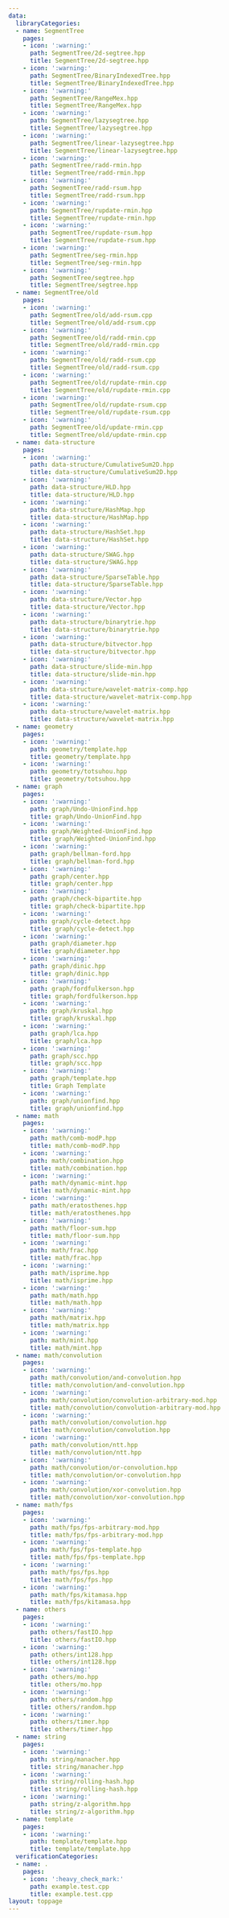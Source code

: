```yaml
---
data:
  libraryCategories:
  - name: SegmentTree
    pages:
    - icon: ':warning:'
      path: SegmentTree/2d-segtree.hpp
      title: SegmentTree/2d-segtree.hpp
    - icon: ':warning:'
      path: SegmentTree/BinaryIndexedTree.hpp
      title: SegmentTree/BinaryIndexedTree.hpp
    - icon: ':warning:'
      path: SegmentTree/RangeMex.hpp
      title: SegmentTree/RangeMex.hpp
    - icon: ':warning:'
      path: SegmentTree/lazysegtree.hpp
      title: SegmentTree/lazysegtree.hpp
    - icon: ':warning:'
      path: SegmentTree/linear-lazysegtree.hpp
      title: SegmentTree/linear-lazysegtree.hpp
    - icon: ':warning:'
      path: SegmentTree/radd-rmin.hpp
      title: SegmentTree/radd-rmin.hpp
    - icon: ':warning:'
      path: SegmentTree/radd-rsum.hpp
      title: SegmentTree/radd-rsum.hpp
    - icon: ':warning:'
      path: SegmentTree/rupdate-rmin.hpp
      title: SegmentTree/rupdate-rmin.hpp
    - icon: ':warning:'
      path: SegmentTree/rupdate-rsum.hpp
      title: SegmentTree/rupdate-rsum.hpp
    - icon: ':warning:'
      path: SegmentTree/seg-rmin.hpp
      title: SegmentTree/seg-rmin.hpp
    - icon: ':warning:'
      path: SegmentTree/segtree.hpp
      title: SegmentTree/segtree.hpp
  - name: SegmentTree/old
    pages:
    - icon: ':warning:'
      path: SegmentTree/old/add-rsum.cpp
      title: SegmentTree/old/add-rsum.cpp
    - icon: ':warning:'
      path: SegmentTree/old/radd-rmin.cpp
      title: SegmentTree/old/radd-rmin.cpp
    - icon: ':warning:'
      path: SegmentTree/old/radd-rsum.cpp
      title: SegmentTree/old/radd-rsum.cpp
    - icon: ':warning:'
      path: SegmentTree/old/rupdate-rmin.cpp
      title: SegmentTree/old/rupdate-rmin.cpp
    - icon: ':warning:'
      path: SegmentTree/old/rupdate-rsum.cpp
      title: SegmentTree/old/rupdate-rsum.cpp
    - icon: ':warning:'
      path: SegmentTree/old/update-rmin.cpp
      title: SegmentTree/old/update-rmin.cpp
  - name: data-structure
    pages:
    - icon: ':warning:'
      path: data-structure/CumulativeSum2D.hpp
      title: data-structure/CumulativeSum2D.hpp
    - icon: ':warning:'
      path: data-structure/HLD.hpp
      title: data-structure/HLD.hpp
    - icon: ':warning:'
      path: data-structure/HashMap.hpp
      title: data-structure/HashMap.hpp
    - icon: ':warning:'
      path: data-structure/HashSet.hpp
      title: data-structure/HashSet.hpp
    - icon: ':warning:'
      path: data-structure/SWAG.hpp
      title: data-structure/SWAG.hpp
    - icon: ':warning:'
      path: data-structure/SparseTable.hpp
      title: data-structure/SparseTable.hpp
    - icon: ':warning:'
      path: data-structure/Vector.hpp
      title: data-structure/Vector.hpp
    - icon: ':warning:'
      path: data-structure/binarytrie.hpp
      title: data-structure/binarytrie.hpp
    - icon: ':warning:'
      path: data-structure/bitvector.hpp
      title: data-structure/bitvector.hpp
    - icon: ':warning:'
      path: data-structure/slide-min.hpp
      title: data-structure/slide-min.hpp
    - icon: ':warning:'
      path: data-structure/wavelet-matrix-comp.hpp
      title: data-structure/wavelet-matrix-comp.hpp
    - icon: ':warning:'
      path: data-structure/wavelet-matrix.hpp
      title: data-structure/wavelet-matrix.hpp
  - name: geometry
    pages:
    - icon: ':warning:'
      path: geometry/template.hpp
      title: geometry/template.hpp
    - icon: ':warning:'
      path: geometry/totsuhou.hpp
      title: geometry/totsuhou.hpp
  - name: graph
    pages:
    - icon: ':warning:'
      path: graph/Undo-UnionFind.hpp
      title: graph/Undo-UnionFind.hpp
    - icon: ':warning:'
      path: graph/Weighted-UnionFind.hpp
      title: graph/Weighted-UnionFind.hpp
    - icon: ':warning:'
      path: graph/bellman-ford.hpp
      title: graph/bellman-ford.hpp
    - icon: ':warning:'
      path: graph/center.hpp
      title: graph/center.hpp
    - icon: ':warning:'
      path: graph/check-bipartite.hpp
      title: graph/check-bipartite.hpp
    - icon: ':warning:'
      path: graph/cycle-detect.hpp
      title: graph/cycle-detect.hpp
    - icon: ':warning:'
      path: graph/diameter.hpp
      title: graph/diameter.hpp
    - icon: ':warning:'
      path: graph/dinic.hpp
      title: graph/dinic.hpp
    - icon: ':warning:'
      path: graph/fordfulkerson.hpp
      title: graph/fordfulkerson.hpp
    - icon: ':warning:'
      path: graph/kruskal.hpp
      title: graph/kruskal.hpp
    - icon: ':warning:'
      path: graph/lca.hpp
      title: graph/lca.hpp
    - icon: ':warning:'
      path: graph/scc.hpp
      title: graph/scc.hpp
    - icon: ':warning:'
      path: graph/template.hpp
      title: Graph Template
    - icon: ':warning:'
      path: graph/unionfind.hpp
      title: graph/unionfind.hpp
  - name: math
    pages:
    - icon: ':warning:'
      path: math/comb-modP.hpp
      title: math/comb-modP.hpp
    - icon: ':warning:'
      path: math/combination.hpp
      title: math/combination.hpp
    - icon: ':warning:'
      path: math/dynamic-mint.hpp
      title: math/dynamic-mint.hpp
    - icon: ':warning:'
      path: math/eratosthenes.hpp
      title: math/eratosthenes.hpp
    - icon: ':warning:'
      path: math/floor-sum.hpp
      title: math/floor-sum.hpp
    - icon: ':warning:'
      path: math/frac.hpp
      title: math/frac.hpp
    - icon: ':warning:'
      path: math/isprime.hpp
      title: math/isprime.hpp
    - icon: ':warning:'
      path: math/math.hpp
      title: math/math.hpp
    - icon: ':warning:'
      path: math/matrix.hpp
      title: math/matrix.hpp
    - icon: ':warning:'
      path: math/mint.hpp
      title: math/mint.hpp
  - name: math/convolution
    pages:
    - icon: ':warning:'
      path: math/convolution/and-convolution.hpp
      title: math/convolution/and-convolution.hpp
    - icon: ':warning:'
      path: math/convolution/convolution-arbitrary-mod.hpp
      title: math/convolution/convolution-arbitrary-mod.hpp
    - icon: ':warning:'
      path: math/convolution/convolution.hpp
      title: math/convolution/convolution.hpp
    - icon: ':warning:'
      path: math/convolution/ntt.hpp
      title: math/convolution/ntt.hpp
    - icon: ':warning:'
      path: math/convolution/or-convolution.hpp
      title: math/convolution/or-convolution.hpp
    - icon: ':warning:'
      path: math/convolution/xor-convolution.hpp
      title: math/convolution/xor-convolution.hpp
  - name: math/fps
    pages:
    - icon: ':warning:'
      path: math/fps/fps-arbitrary-mod.hpp
      title: math/fps/fps-arbitrary-mod.hpp
    - icon: ':warning:'
      path: math/fps/fps-template.hpp
      title: math/fps/fps-template.hpp
    - icon: ':warning:'
      path: math/fps/fps.hpp
      title: math/fps/fps.hpp
    - icon: ':warning:'
      path: math/fps/kitamasa.hpp
      title: math/fps/kitamasa.hpp
  - name: others
    pages:
    - icon: ':warning:'
      path: others/fastIO.hpp
      title: others/fastIO.hpp
    - icon: ':warning:'
      path: others/int128.hpp
      title: others/int128.hpp
    - icon: ':warning:'
      path: others/mo.hpp
      title: others/mo.hpp
    - icon: ':warning:'
      path: others/random.hpp
      title: others/random.hpp
    - icon: ':warning:'
      path: others/timer.hpp
      title: others/timer.hpp
  - name: string
    pages:
    - icon: ':warning:'
      path: string/manacher.hpp
      title: string/manacher.hpp
    - icon: ':warning:'
      path: string/rolling-hash.hpp
      title: string/rolling-hash.hpp
    - icon: ':warning:'
      path: string/z-algorithm.hpp
      title: string/z-algorithm.hpp
  - name: template
    pages:
    - icon: ':warning:'
      path: template/template.hpp
      title: template/template.hpp
  verificationCategories:
  - name: .
    pages:
    - icon: ':heavy_check_mark:'
      path: example.test.cpp
      title: example.test.cpp
layout: toppage
---
```

